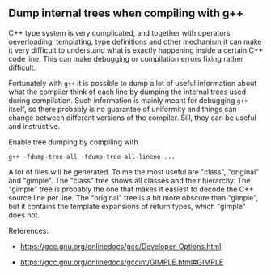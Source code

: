 ## Dump internal trees when compiling with g++

C++ type system is very complicated, and together with operators
oeverloading, templating, type definitions and other mechanism it can
make it very difficult to understand what is exactly happening inside
a certain C++ code line. This can make debugging or compilation errors
fixing rather difficult.

Fortunately with `g++` it is possible to dump a lot of useful
information about what the compiler think of each line by dumping the
internal trees used during compilation. Such information is mainly
meant for debugging `g++` itself, so there probably is no guarantee of
uniformity and things can change between different versions of the
compiler. Sill, they can be useful and instructive.

Enable tree dumping by compiling with

    g++ -fdump-tree-all -fdump-tree-all-lineno ...

A lot of files will be generated. To me the most useful are "class",
"original" and "gimple". The "class" tree shows all classes and their
hierarchy. The "gimple" tree is probably the one that makes it easiest
to decode the C++ source line per line. The "original" tree is a bit
more obscure than "gimple", but it contains the template expansions of
return types, which "gimple" does not.

References:

 * https://gcc.gnu.org/onlinedocs/gcc/Developer-Options.html

 * https://gcc.gnu.org/onlinedocs/gccint/GIMPLE.html#GIMPLE
